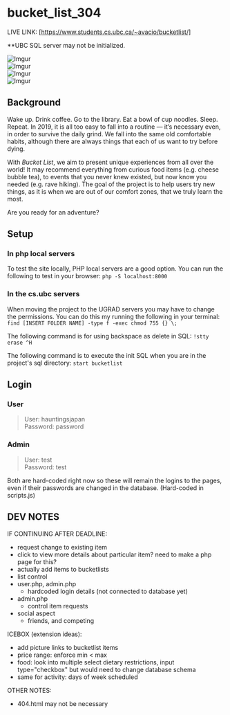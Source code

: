 # bucket_list_304

LIVE LINK:
[https://www.students.cs.ubc.ca/~avacio/bucketlist/]

**UBC SQL server may not be initialized.

![Imgur](https://i.imgur.com/yL7xfFC.png)<br/>
![Imgur](https://i.imgur.com/RlruT0A.png)<br/>
![Imgur](https://i.imgur.com/mwLN9jH.png)<br/>
![Imgur](https://i.imgur.com/GGC2t2Y.png)<br/>


## Background
Wake up. Drink coffee. Go to the library. Eat a bowl of cup noodles. Sleep. Repeat.
In 2019, it is all too easy to fall into a routine — it’s necessary even, in order to survive the daily grind. We fall into the same old comfortable habits, although there are always things that each of us want to try before dying.

With *Bucket List*, we aim to present unique experiences from all over the world! It may recommend everything from curious food items (e.g. cheese bubble tea), to events that you never knew existed, but now know you needed (e.g. rave hiking). The goal of the project is to help users try new things, as it is when we are out of our comfort zones, that we truly learn the most.

Are you ready for an adventure?

## Setup
### In php local servers
To test the site locally, PHP local servers are a good option.
You can run the following to test in your browser:
`php -S localhost:8000`

### In the cs.ubc servers

When moving the project to the UGRAD servers you may have to change the permissions. You can do this my running the following in your terminal:
`find [INSERT FOLDER NAME] -type f -exec chmod 755 {} \;`

The following command is for using backspace as delete in SQL:
`!stty erase ^H`

The following command is to execute the init SQL when you are in the project's sql directory:
`start bucketlist`

## Login
### User
>User: hauntingsjapan  
>Password: password

### Admin
>User: test  
>Password: test

Both are hard-coded right now so these will remain the logins to the pages, even if their passwords are changed in the database.
(Hard-coded in scripts.js)


## DEV NOTES

IF CONTINUING AFTER DEADLINE:
- request change to existing item
- click to view more details about particular item? need to make a php page for this?
- actually add items to bucketlists
- list control
- user.php, admin.php
    - hardcoded login details (not connected to database yet)
- admin.php
    - control item requests
- social aspect
    - friends, and competing

ICEBOX (extension ideas):
- add picture links to bucketlist items
- price range: enforce min < max
- food: look into multiple select dietary restrictions, input type="checkbox" but would need to change database schema
- same for activity: days of week scheduled

OTHER NOTES: 
- 404.html may not be necessary
